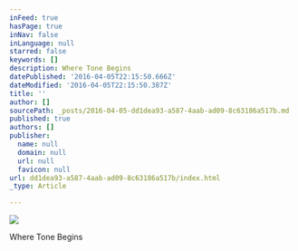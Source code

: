 ```yaml
---
inFeed: true
hasPage: true
inNav: false
inLanguage: null
starred: false
keywords: []
description: Where Tone Begins
datePublished: '2016-04-05T22:15:50.666Z'
dateModified: '2016-04-05T22:15:50.387Z'
title: ''
author: []
sourcePath: _posts/2016-04-05-dd1dea93-a587-4aab-ad09-8c63186a517b.md
published: true
authors: []
publisher:
  name: null
  domain: null
  url: null
  favicon: null
url: dd1dea93-a587-4aab-ad09-8c63186a517b/index.html
_type: Article

---
```

![](https://the-grid-user-content.s3-us-west-2.amazonaws.com/cd94b687-8f70-4c98-8e20-e33d20475132.jpg)

Where Tone Begins